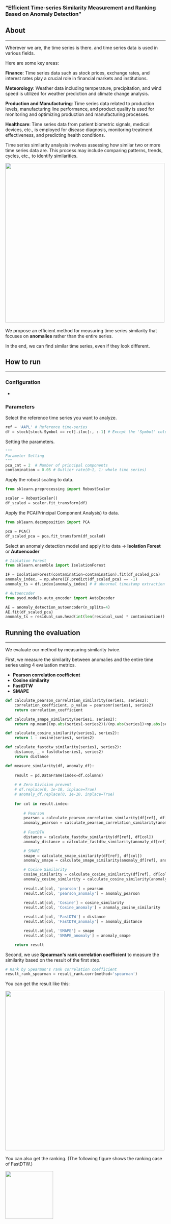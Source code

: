 
### “**Efficient Time-series Similarity Measurement and Ranking Based on Anomaly Detection”**

## About

---

Wherever we are, the time series is there. and time series data is used in various fields. 

Here are some key areas:

**Finance**: Time series data such as stock prices, exchange rates, and interest rates play a crucial role in financial markets and institutions.

**Meteorology**: Weather data including temperature, precipitation, and wind speed is utilized for weather prediction and climate change analysis.

**Production and Manufacturing**: Time series data related to production levels, manufacturing line performance, and product quality is used for monitoring and optimizing production and manufacturing processes.

**Healthcare**: Time series data from patient biometric signals, medical devices, etc., is employed for disease diagnosis, monitoring treatment effectiveness, and predicting health conditions.

Time series similarity analysis involves assessing how similar two or more time series data are. This process may include comparing patterns, trends, cycles, etc., to identify similarities. 

<img src="https://github.com/choi-jiii/anomaly-timesim/assets/90977303/70f851e3-da22-488f-830b-2afc25595d39" width="500"> 

We propose an efficient method for measuring time series similarity that focuses on **anomalies** rather than the entire series.

In the end, we can find similar time series, even if they look different.

## How to run

---

### Configuration

-

### Parameters

Select the reference time series you want to analyze.

```python
ref = 'AAPL' # Reference time-series
df = stock[stock.Symbol == ref].iloc[:, :-1] # Except the 'Symbol' column (You should except the string columns)
```

Setting the parameters.

```python
"""
Parameter Setting
"""
pca_cnt = 2  # Number of principal components
contamination = 0.05 # Outlier rate(0~1, 1: whole time series)
```

Apply the robust scaling to data.

```python
from sklearn.preprocessing import RobustScaler

scaler = RobustScaler()
df_scaled = scaler.fit_transform(df)
```

Apply the PCA(Principal Component Analysis) to data.

```python
from sklearn.decomposition import PCA

pca = PCA()
df_scaled_pca = pca.fit_transform(df_scaled)
```

Select an anomaly detection model and apply it to data → **Isolation Forest** or **Autoencoder**

```python
# Isolation Forest
from sklearn.ensemble import IsolationForest

IF = IsolationForest(contamination=contamination).fit(df_scaled_pca)
anomaly_index, = np.where(IF.predict(df_scaled_pca) == -1)
anomaly_ts = df.index[anomaly_index] # # abnormal timestamp extraction
```

```python
# Autoencoder
from pyod.models.auto_encoder import AutoEncoder

AE = anomaly_detection_autoencoder(n_splits=4)
AE.fit(df_scaled_pca)
anomaly_ts = residual_sum.head(int(len(residual_sum) * contamination)).index
```

## Running the evaluation

---

We evaluate our method by measuring similarity twice.

First, we measure the similarity between anomalies and the entire time series using 4 evaluation metrics.

- **Pearson correlation coefficient**
- **Cosine similarity**
- **FastDTW**
- **SMAPE**

```python
def calculate_pearson_correlation_similarity(series1, series2):
    correlation_coefficient, p_value = pearsonr(series1, series2)
    return correlation_coefficient

def calculate_smape_similarity(series1, series2):
    return np.mean((np.abs(series1-series2))/(np.abs(series1)+np.abs(series2)))*100

def calculate_cosine_similarity(series1, series2):
    return 1 - cosine(series1, series2)

def calculate_fastdtw_similarity(series1, series2):
    distance, _ = fastdtw(series1, series2)
    return distance

def measure_similarity(df, anomaly_df):
    
    result = pd.DataFrame(index=df.columns)
    
    # # Zero Division prevent
    # df.replace(0, 1e-10, inplace=True)
    # anomaly_df.replace(0, 1e-10, inplace=True)
    
    for col in result.index:
        
        # Pearson
        pearson = calculate_pearson_correlation_similarity(df[ref], df[col])
        anomaly_pearson = calculate_pearson_correlation_similarity(anomaly_df[ref], anomaly_df[col])    
        
        # FastDTW
        distance = calculate_fastdtw_similarity(df[ref], df[col])
        anomaly_distance = calculate_fastdtw_similarity(anomaly_df[ref], anomaly_df[col])

        # SMAPE
        smape = calculate_smape_similarity(df[ref], df[col])
        anomaly_smape = calculate_smape_similarity(anomaly_df[ref], anomaly_df[col])

        # Cosine Similarity
        cosine_similarity = calculate_cosine_similarity(df[ref], df[col])
        anomaly_cosine_similarity = calculate_cosine_similarity(anomaly_df[ref], anomaly_df[col])
        
        result.at[col, 'pearson'] = pearson
        result.at[col, 'pearson_anomaly'] = anomaly_pearson
        
        result.at[col, 'Cosine'] = cosine_similarity
        result.at[col, 'Cosine_anomaly'] = anomaly_cosine_similarity

        result.at[col, 'FastDTW'] = distance
        result.at[col, 'FastDTW_anomaly'] = anomaly_distance 

        result.at[col, 'SMAPE'] = smape
        result.at[col, 'SMAPE_anomaly'] = anomaly_smape

    return result
```

Second, we use **Spearman's rank correlation coefficient** to measure the similarity based on the result of the first step.

```python
# Rank by Spearman's rank correlation coefficient 
result_rank_spearman = result_rank.corr(method='spearman')
```

You can get the result like this:

<img src="https://github.com/choi-jiii/anomaly-timesim/assets/90977303/c130b7f8-ab58-4720-a0c3-bdbba351b5ef" width="500"> 

You can also get the ranking. (The following figure shows the ranking case of FastDTW.)

<img src="https://github.com/choi-jiii/anomaly-timesim/assets/90977303/96115d2a-c54c-4cf6-8f90-394a6d7a7578" width="150"> 

